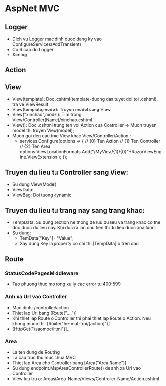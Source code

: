 ﻿# AspNet MVC

## Logger
- Dich vu Logger mac dinh duoc dang ky vao ConfigureServices(AddTransient)
- Co 6 cap do Logger
- Serilog
## Action
## View
- View(template): Doc .cshtml(template-duong dan tuyet doi toi .cshtml), tra ve ViewResult
- View(template,model): Truyen model sang View
- View("xinchao",model): Tim trong View/Controller(Name)/xinchao.cshtml
- View(): Doc .cshtml trung ten voi Action cua Controller -> Muon truyen model thi truyen View(model);
- Muon goi den cau truc View khac View/Controller/Action :
	+ services.Configure<RazorViewEngineOptions>(options =>
			{
				// {0} Ten Action
				// {1} Ten Controller
				// {2} Ten Area
				options.ViewLocationFormats.Add("/MyView/{1}/{0}"+RazorViewEngine.ViewExtension );
			});
## Truyen du lieu tu Controller sang View:
- Su dung View(Model)	
- ViewData: 
- ViewBag: Doi tuong dynamic
## Truyen du lieu tu trang nay sang trang khac:
- TempData: Su dung section he thong de luu du lieu va trang khac co the doc duoc du lieu nay. Khi doc ra lan dau tien thi du lieu duoc xoa luon.
- Su dung:
	+ TemData["Key"]= "Value";
	+ Xay dung Key la property co chi thi [TempData] o tren dau

## Route
### StatusCodePagesMiddleware
- Tao phuong thuc mo rong xu ly cac error tu 400-599
### Anh xa Url vao Controller
- Mac dinh: /controller/action
- Thiet lap Url bang [Route("....")]
- Khi thiet lap Route o Controller thi phai thiet lap Route o Action. Neu khong muon thi: [Route("he-mat-troi/[action]")]
- [HttpGet("/saomoc/html")]...
### Area
- La ten  dung de Routing
- La cau truc thu muc chua MVC
- Thiet lap Area cho Controller bang [Area("Area Name")]
- Su dung endpoint.MapAreaControllerRoute() de anh xa Url vao Controller
- View luu tru o: Areas/Area-Name/Views/Controller-Name/Action.cshtml